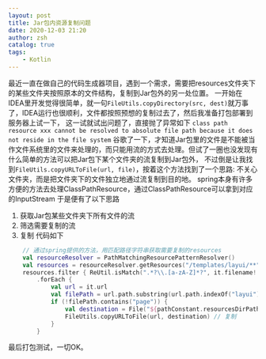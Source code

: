 ```yaml
---
layout: post
title: Jar包内资源复制问题
date: 2020-12-03 21:20
author: zsh
catalog: true
tags:
    - Kotlin
---
```


最近一直在做自己的代码生成器项目，遇到一个需求，需要把resources文件夹下的某些文件夹按照原本的文件结构，复制到Jar包外的另一处位置。
一开始在IDEA里开发觉得很简单，就一句`FileUtils.copyDirectory(src, dest)`就万事了，IDEA运行也很顺利，文件都按照预想的复制过去了，然后我准备打包部署到服务器上试一下，
这一试就试出问题了，直接抛了异常如下
`class path resource xxx cannot be resolved to absolute file path because it does not reside in the file system`
谷歌了一下，才知道Jar包里的文件是不能被当作文件系统里的文件来处理的，而只能用流的方式去处理。但试了一圈也没发现有什么简单的方法可以把Jar包下某个文件夹的流复制到Jar包外，
不过倒是让我找到`FileUtils.copyURLToFile(url, file)`，按着这个方法找到了一个思路: 不关心文件夹，而是把文件夹下的文件独立地通过流复制到目的地。
spring本身有许多方便的方法去处理ClassPathResource，通过ClassPathResource可以拿到对应的InputStream
于是便有了以下思路
1. 获取Jar包某些文件夹下所有文件的流
2. 筛选需要复制的流
3. 复制
代码如下
```kotlin
    // 通过spring提供的方法，用匹配路径字符串获取需要复制的resources
    val resourceResolver = PathMatchingResourcePatternResolver()
    val resources = resourceResolver.getResources("/templates/layui/**")
    resources.filter { ReUtil.isMatch(".*?\\.[a-zA-Z]*?", it.filename!!) } // 进一步筛选需要复制哪些文件，同时过滤掉文件夹路径的resource
        .forEach {
            val url = it.url
            val filePath = url.path.substring(url.path.indexOf("layui") + 5)
            if (!filePath.contains("page")) {
                val destination = File("${pathConstant.resourcesDirPath()}/templates/$filePath")
                FileUtils.copyURLToFile(url, destination) // 复制
            }
        }
```

最后打包测试，一切OK。
